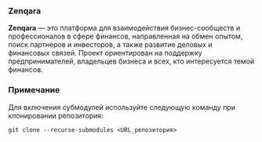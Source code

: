 ### Zenqara

**Zenqara** — это платформа для взаимодействия бизнес-сообществ и профессионалов в сфере финансов, направленная на обмен
опытом, поиск партнеров и инвесторов, а также развитие деловых и финансовых связей. Проект ориентирован на поддержку
предпринимателей, владельцев бизнеса и всех, кто интересуется темой финансов.

### Примечание

Для включения субмодулей используйте следующую команду при клонировании репозитория:

```
git clone --recurse-submodules <URL_репозитория>
```